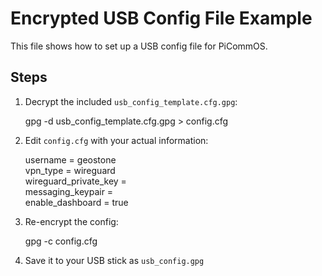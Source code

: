 # Encrypted USB Config File Example

This file shows how to set up a USB config file for PiCommOS.

## Steps

1. Decrypt the included `usb_config_template.cfg.gpg`:

    gpg -d usb_config_template.cfg.gpg > config.cfg

2. Edit `config.cfg` with your actual information:

    username = geostone  
    vpn_type = wireguard  
    wireguard_private_key = <your-private-key>  
    messaging_keypair = <your-post-quantum-key>  
    enable_dashboard = true  

3. Re-encrypt the config:

    gpg -c config.cfg

4. Save it to your USB stick as `usb_config.gpg`
